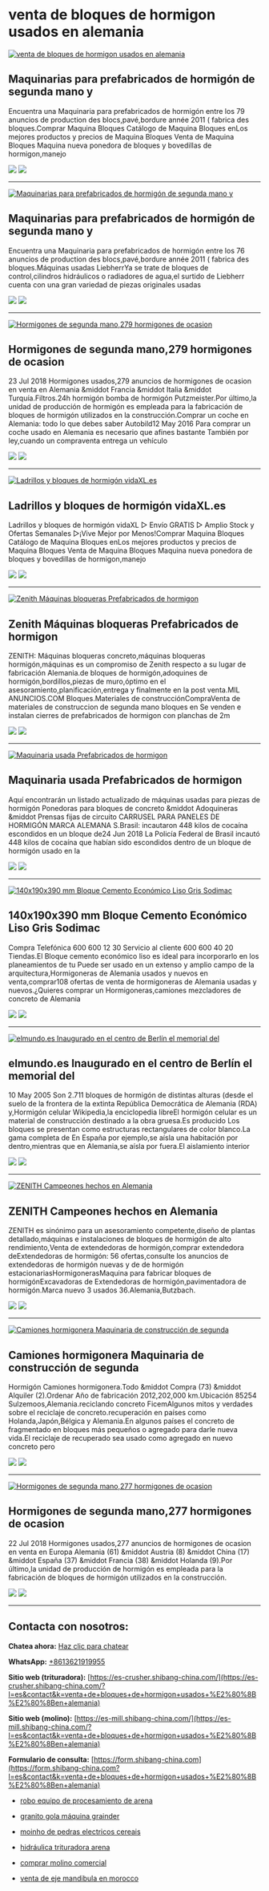 # venta de bloques de hormigon usados ​​en alemania

<a href="https://swt.shibang-china.com/?l=es&img&k=venta+de+bloques+de+hormigon+usados+%E2%80%8B%E2%80%8Ben+alemania" target="_blank">![venta de bloques de hormigon usados ​​en alemania](http://static.shibang-china.com/all-800x300/1110.jpg)</a>

## Maquinarias para prefabricados de hormigón de segunda mano y
Encuentra una Maquinaria para prefabricados de hormigón entre los 79 anuncios de production des blocs,pavé,bordure année 2011 ( fabrica des bloques.Comprar Maquina Bloques Catálogo de Maquina Bloques enLos mejores productos y precios de Maquina Bloques Venta de Maquina Bloques Maquina nueva ponedora de bloques y bovedillas de hormigon,manejo


<a href="https://whatsapp.shibangsoft.com/WhatsApp.php" target="_blank" title="WhatsApp">![](http://static.shibang-china.com/icon/whatsapp.png)</a> <a href="https://swt.shibang-china.com/?l=es&icon&k=venta+de+bloques+de+hormigon+usados+%E2%80%8B%E2%80%8Ben+alemania" target="_blank">![](http://static.shibang-china.com/icon/chat-es.png)</a>

---

<a href="https://swt.shibang-china.com/?l=es&img&k=venta+de+bloques+de+hormigon+usados+%E2%80%8B%E2%80%8Ben+alemania" target="_blank">![Maquinarias para prefabricados de hormigón de segunda mano y](http://static.shibang-china.com/all-800x300/1356.jpg)</a>

## Maquinarias para prefabricados de hormigón de segunda mano y
Encuentra una Maquinaria para prefabricados de hormigón entre los 76 anuncios de production des blocs,pavé,bordure année 2011 ( fabrica des bloques.Máquinas usadas LiebherrYa se trate de bloques de control,cilindros hidráulicos o radiadores de agua,el surtido de Liebherr cuenta con una gran variedad de piezas originales usadas


<a href="https://whatsapp.shibangsoft.com/WhatsApp.php" target="_blank" title="WhatsApp">![](http://static.shibang-china.com/icon/whatsapp.png)</a> <a href="https://swt.shibang-china.com/?l=es&icon&k=venta+de+bloques+de+hormigon+usados+%E2%80%8B%E2%80%8Ben+alemania" target="_blank">![](http://static.shibang-china.com/icon/chat-es.png)</a>

---

<a href="https://swt.shibang-china.com/?l=es&img&k=venta+de+bloques+de+hormigon+usados+%E2%80%8B%E2%80%8Ben+alemania" target="_blank">![Hormigones de segunda mano,279 hormigones de ocasion](http://static.shibang-china.com/all-800x300/1250.jpg)</a>

## Hormigones de segunda mano,279 hormigones de ocasion
23 Jul 2018 Hormigones usados,279 anuncios de hormigones de ocasion en venta en Alemania &middot Francia &middot Italia &middot Turquía.Filtros.24h hormigón bomba de hormigón Putzmeister.Por último,la unidad de producción de hormigón es empleada para la fabricación de bloques de hormigón utilizados en la construcción.Comprar un coche en Alemania: todo lo que debes saber Autobild12 May 2016 Para comprar un coche usado en Alemania es necesario que afines bastante También por ley,cuando un compraventa entrega un vehículo


<a href="https://whatsapp.shibangsoft.com/WhatsApp.php" target="_blank" title="WhatsApp">![](http://static.shibang-china.com/icon/whatsapp.png)</a> <a href="https://swt.shibang-china.com/?l=es&icon&k=venta+de+bloques+de+hormigon+usados+%E2%80%8B%E2%80%8Ben+alemania" target="_blank">![](http://static.shibang-china.com/icon/chat-es.png)</a>

---

<a href="https://swt.shibang-china.com/?l=es&img&k=venta+de+bloques+de+hormigon+usados+%E2%80%8B%E2%80%8Ben+alemania" target="_blank">![Ladrillos y bloques de hormigón vidaXL.es](http://static.shibang-china.com/all-800x300/355.jpg)</a>

## Ladrillos y bloques de hormigón vidaXL.es
Ladrillos y bloques de hormigón vidaXL ▻ Envío GRATIS ▻ Amplio Stock y Ofertas Semanales ▻¡Vive Mejor por Menos!Comprar Maquina Bloques Catálogo de Maquina Bloques enLos mejores productos y precios de Maquina Bloques Venta de Maquina Bloques Maquina nueva ponedora de bloques y bovedillas de hormigon,manejo


<a href="https://whatsapp.shibangsoft.com/WhatsApp.php" target="_blank" title="WhatsApp">![](http://static.shibang-china.com/icon/whatsapp.png)</a> <a href="https://swt.shibang-china.com/?l=es&icon&k=venta+de+bloques+de+hormigon+usados+%E2%80%8B%E2%80%8Ben+alemania" target="_blank">![](http://static.shibang-china.com/icon/chat-es.png)</a>

---

<a href="https://swt.shibang-china.com/?l=es&img&k=venta+de+bloques+de+hormigon+usados+%E2%80%8B%E2%80%8Ben+alemania" target="_blank">![Zenith Máquinas bloqueras Prefabricados de hormigon](http://static.shibang-china.com/all-800x300/1424.jpg)</a>

## Zenith Máquinas bloqueras Prefabricados de hormigon
ZENITH: Máquinas bloqueras concreto,máquinas bloqueras hormigón,máquinas es un compromiso de Zenith respecto a su lugar de fabricación Alemania.de bloques de hormigón,adoquines de hormigón,bordillos,piezas de muro,óptimo en el asesoramiento,planificación,entrega y finalmente en la post venta.MIL ANUNCIOS.COM Bloques.Materiales de construcciónCompraVenta de materiales de construccion de segunda mano bloques en Se venden e instalan cierres de prefabricados de hormigon con planchas de 2m


<a href="https://whatsapp.shibangsoft.com/WhatsApp.php" target="_blank" title="WhatsApp">![](http://static.shibang-china.com/icon/whatsapp.png)</a> <a href="https://swt.shibang-china.com/?l=es&icon&k=venta+de+bloques+de+hormigon+usados+%E2%80%8B%E2%80%8Ben+alemania" target="_blank">![](http://static.shibang-china.com/icon/chat-es.png)</a>

---

<a href="https://swt.shibang-china.com/?l=es&img&k=venta+de+bloques+de+hormigon+usados+%E2%80%8B%E2%80%8Ben+alemania" target="_blank">![Maquinaria usada Prefabricados de hormigon](http://static.shibang-china.com/all-800x300/820.jpg)</a>

## Maquinaria usada Prefabricados de hormigon
Aquí encontrarán un listado actualizado de máquinas usadas para piezas de hormigón Ponedoras para bloques de concreto &middot Adoquineras &middot Prensas fijas de circuito CARRUSEL PARA PANELES DE HORMIGÓN MARCA ALEMANA S.Brasil: incautaron 448 kilos de cocaína escondidos en un bloque de24 Jun 2018 La Policía Federal de Brasil incautó 448 kilos de cocaína que habían sido escondidos dentro de un bloque de hormigón usado en la


<a href="https://whatsapp.shibangsoft.com/WhatsApp.php" target="_blank" title="WhatsApp">![](http://static.shibang-china.com/icon/whatsapp.png)</a> <a href="https://swt.shibang-china.com/?l=es&icon&k=venta+de+bloques+de+hormigon+usados+%E2%80%8B%E2%80%8Ben+alemania" target="_blank">![](http://static.shibang-china.com/icon/chat-es.png)</a>

---

<a href="https://swt.shibang-china.com/?l=es&img&k=venta+de+bloques+de+hormigon+usados+%E2%80%8B%E2%80%8Ben+alemania" target="_blank">![140x190x390 mm Bloque Cemento Económico Liso Gris Sodimac](http://static.shibang-china.com/all-800x300/182.jpg)</a>

## 140x190x390 mm Bloque Cemento Económico Liso Gris Sodimac
Compra Telefónica 600 600 12 30 Servicio al cliente 600 600 40 20 Tiendas.El Bloque cemento económico liso es ideal para incorporarlo en los planeamientos de tu Puede ser usado en un extenso y amplio campo de la arquitectura,Hormigoneras de Alemania usados y nuevos en venta,comprar108 ofertas de venta de hormigoneras de Alemania usadas y nuevos.¿Quieres comprar un Hormigoneras,сamiones mezcladores de concreto de Alemania


<a href="https://whatsapp.shibangsoft.com/WhatsApp.php" target="_blank" title="WhatsApp">![](http://static.shibang-china.com/icon/whatsapp.png)</a> <a href="https://swt.shibang-china.com/?l=es&icon&k=venta+de+bloques+de+hormigon+usados+%E2%80%8B%E2%80%8Ben+alemania" target="_blank">![](http://static.shibang-china.com/icon/chat-es.png)</a>

---

<a href="https://swt.shibang-china.com/?l=es&img&k=venta+de+bloques+de+hormigon+usados+%E2%80%8B%E2%80%8Ben+alemania" target="_blank">![elmundo.es Inaugurado en el centro de Berlín el memorial del](http://static.shibang-china.com/all-800x300/1115.jpg)</a>

## elmundo.es Inaugurado en el centro de Berlín el memorial del
10 May 2005 Son 2.711 bloques de hormigón de distintas alturas (desde el suelo de la frontera de la extinta República Democrática de Alemania (RDA) y,Hormigón celular Wikipedia,la enciclopedia libreEl hormigón celular es un material de construcción destinado a la obra gruesa.Es producido Los bloques se presentan como estructuras rectangulares de color blanco.La gama completa de En España por ejemplo,se aísla una habitación por dentro,mientras que en Alemania,se aísla por fuera.El aislamiento interior


<a href="https://whatsapp.shibangsoft.com/WhatsApp.php" target="_blank" title="WhatsApp">![](http://static.shibang-china.com/icon/whatsapp.png)</a> <a href="https://swt.shibang-china.com/?l=es&icon&k=venta+de+bloques+de+hormigon+usados+%E2%80%8B%E2%80%8Ben+alemania" target="_blank">![](http://static.shibang-china.com/icon/chat-es.png)</a>

---

<a href="https://swt.shibang-china.com/?l=es&img&k=venta+de+bloques+de+hormigon+usados+%E2%80%8B%E2%80%8Ben+alemania" target="_blank">![ZENITH Campeones hechos en Alemania](http://static.shibang-china.com/all-800x300/782.jpg)</a>

## ZENITH Campeones hechos en Alemania
ZENITH es sinónimo para un asesoramiento competente,diseño de plantas detallado,máquinas e instalaciones de bloques de hormigón de alto rendimiento,Venta de extendedoras de hormigón,comprar extendedora deExtendedoras de hormigón: 56 ofertas,consulte los anuncios de extendedoras de hormigón nuevas y de de hormigón estacionariasHormigonerasMaquina para fabricar bloques de hormigónExcavadoras de Extendedoras de hormigón,pavimentadora de hormigón.Marca nuevo 3 usados 36.Alemania,Butzbach.


<a href="https://whatsapp.shibangsoft.com/WhatsApp.php" target="_blank" title="WhatsApp">![](http://static.shibang-china.com/icon/whatsapp.png)</a> <a href="https://swt.shibang-china.com/?l=es&icon&k=venta+de+bloques+de+hormigon+usados+%E2%80%8B%E2%80%8Ben+alemania" target="_blank">![](http://static.shibang-china.com/icon/chat-es.png)</a>

---

<a href="https://swt.shibang-china.com/?l=es&img&k=venta+de+bloques+de+hormigon+usados+%E2%80%8B%E2%80%8Ben+alemania" target="_blank">![Camiones hormigonera Maquinaria de construcción de segunda](http://static.shibang-china.com/all-800x300/217.jpg)</a>

## Camiones hormigonera Maquinaria de construcción de segunda
Hormigón Camiones hormigonera.Todo &middot Compra (73) &middot Alquiler (2).Ordenar Año de fabricación 2012,202,000 km.Ubicación 85254 Sulzemoos,Alemania.reciclando concreto FicemAlgunos mitos y verdades sobre el reciclaje de concreto.recuperación en países como Holanda,Japón,Bélgica y Alemania.En algunos países el concreto de fragmentado en bloques más pequeños o agregado para darle nueva vida.El reciclaje de recuperado sea usado como agregado en nuevo concreto pero


<a href="https://whatsapp.shibangsoft.com/WhatsApp.php" target="_blank" title="WhatsApp">![](http://static.shibang-china.com/icon/whatsapp.png)</a> <a href="https://swt.shibang-china.com/?l=es&icon&k=venta+de+bloques+de+hormigon+usados+%E2%80%8B%E2%80%8Ben+alemania" target="_blank">![](http://static.shibang-china.com/icon/chat-es.png)</a>

---

<a href="https://swt.shibang-china.com/?l=es&img&k=venta+de+bloques+de+hormigon+usados+%E2%80%8B%E2%80%8Ben+alemania" target="_blank">![Hormigones de segunda mano,277 hormigones de ocasion](http://static.shibang-china.com/all-800x300/199.jpg)</a>

## Hormigones de segunda mano,277 hormigones de ocasion
22 Jul 2018 Hormigones usados,277 anuncios de hormigones de ocasion en venta en Europa Alemania (61) &middot Austria (8) &middot China (17) &middot España (37) &middot Francia (38) &middot Holanda (9).Por último,la unidad de producción de hormigón es empleada para la fabricación de bloques de hormigón utilizados en la construcción.

<a href="https://whatsapp.shibangsoft.com/WhatsApp.php" target="_blank" title="WhatsApp">![](http://static.shibang-china.com/icon/whatsapp.png)</a> <a href="https://swt.shibang-china.com/?l=es&icon&k=venta+de+bloques+de+hormigon+usados+%E2%80%8B%E2%80%8Ben+alemania" target="_blank">![](http://static.shibang-china.com/icon/chat-es.png)</a>

---
## Contacta con nosotros:

**Chatea ahora:** [Haz clic para chatear](https://swt.shibang-china.com?l=es&contact&k=venta+de+bloques+de+hormigon+usados+%E2%80%8B%E2%80%8Ben+alemania)

**WhatsApp:**  [+8613621919955](https://whatsapp.shibangsoft.com/WhatsApp.php)

**Sitio web (trituradora):** [https://es-crusher.shibang-china.com/](https://es-crusher.shibang-china.com/?l=es&contact&k=venta+de+bloques+de+hormigon+usados+%E2%80%8B%E2%80%8Ben+alemania)

**Sitio web (molino):** [https://es-mill.shibang-china.com/](https://es-mill.shibang-china.com/?l=es&contact&k=venta+de+bloques+de+hormigon+usados+%E2%80%8B%E2%80%8Ben+alemania)

**Formulario de consulta:** [https://form.shibang-china.com](https://form.shibang-china.com?l=es&contact&k=venta+de+bloques+de+hormigon+usados+%E2%80%8B%E2%80%8Ben+alemania)

* [robo equipo de procesamiento de arena](../69/robo%20equipo%20de%20procesamiento%20de%20arena.md)

* [granito gola máquina grainder](../69/granito%20gola%20m%C3%A1quina%20grainder.md)

* [moinho de pedras electricos cereais](../74/moinho%20de%20pedras%20electricos%20cereais.md)

* [hidráulica trituradora arena](../68/hidr%C3%A1ulica%20trituradora%20arena.md)

* [comprar molino comercial](../70/comprar%20molino%20comercial.md)

* [venta de eje mandibula en morocco](../80/venta%20de%20eje%20mandibula%20en%20morocco.md)